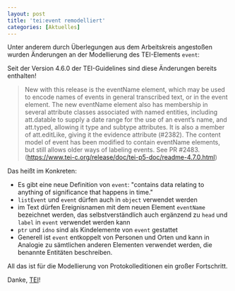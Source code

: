 ```yaml
---
layout: post
title: 'tei:event remodelliert'
categories: [Aktuelles]
---
```


Unter anderem durch Überlegungen aus dem Arbeitskreis angestoßen wurden Änderungen an der Modellierung des TEI-Elements `event`: 

Seit der Version 4.6.0 der TEI-Guidelines sind diese Änderungen bereits enthalten!



<!--more-->

> New with this release is the eventName element, which may be used to encode names of events in general transcribed text, or in the event element. The new eventName element also has membership in several attribute classes associated with named entities, including att.datable to supply a date range for the use of an event’s name, and att.typed, allowing it type and subtype attributes. It is also a member of att.editLike, giving it the evidence attribute (#2382).
> The content model of event has been modified to contain eventName elements, but still allows older ways of labeling events. See PR #2483. (<https://www.tei-c.org/release/doc/tei-p5-doc/readme-4.7.0.html>)

Das heißt im Konkreten: 

- Es gibt eine neue Definition von `event`: "contains data relating to anything of significance that happens in time."
- `listEvent` und `event` dürfen auch in `object` verwendet werden
- im Text dürfen Ereignisnamen mit dem neuen Element `eventName` bezeichnet werden, das selbstverständlich auch ergänzend zu `head` und `label` in `event` verwendet werden kann
- `ptr` und `idno` sind als Kindelemente von `event` gestattet
- Generell ist `event` entkoppelt von Personen und Orten und kann in Analogie zu sämtlichen anderen Elementen verwendet werden, die benannte Entitäten beschreiben. 

All das ist für die Modellierung von Protokolleditionen ein großer Fortschritt. 

Danke, [TEI](https://www.tei-c.org)!
